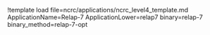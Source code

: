 !template load file=ncrc/applications/ncrc_level4_template.md ApplicationName=Relap-7 ApplicationLower=relap7 binary=relap-7 binary_method=relap-7-opt
